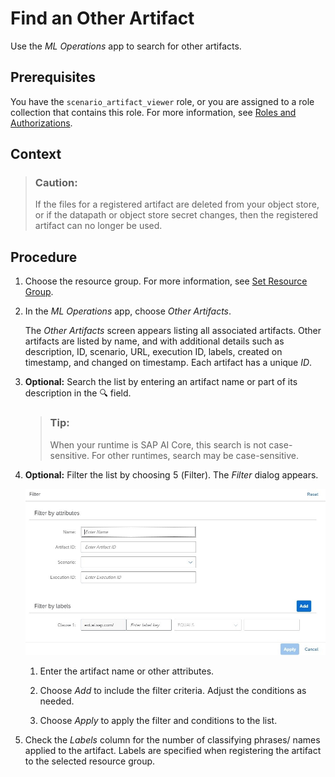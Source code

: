 <!-- loioe8597671b4b343cebfa76bbe17982ceb -->

<link rel="stylesheet" type="text/css" href="css/sap-icons.css"/>

# Find an Other Artifact

Use the *ML Operations* app to search for other artifacts.



<a name="loioe8597671b4b343cebfa76bbe17982ceb__prereq_kpg_wm2_crb"/>

## Prerequisites

You have the `scenario_artifact_viewer` role, or you are assigned to a role collection that contains this role. For more information, see [Roles and Authorizations](roles-and-authorizations-4ef8499.md).



## Context

> ### Caution:  
> If the files for a registered artifact are deleted from your object store, or if the datapath or object store secret changes, then the registered artifact can no longer be used.



<a name="loioe8597671b4b343cebfa76bbe17982ceb__steps_ilr_4rh_xrb"/>

## Procedure

1.  Choose the resource group. For more information, see [Set Resource Group](set-resource-group-0c07728.md#loio0c077289f29d4147921fb07ab0f68b7f).

2.  In the *ML Operations* app, choose *Other Artifacts*.

    The *Other Artifacts* screen appears listing all associated artifacts. Other artifacts are listed by name, and with additional details such as description, ID, scenario, URL, execution ID, labels, created on timestamp, and changed on timestamp. Each artifact has a unique *ID*.

3.  **Optional:** Search the list by entering an artifact name or part of its description in the :mag: field.

    > ### Tip:  
    > When your runtime is SAP AI Core, this search is not case-sensitive. For other runtimes, search may be case-sensitive.

4.  **Optional:** Filter the list by choosing <span class="SAP-icons-V5"></span> \(Filter\). The *Filter* dialog appears.

    ![Filter dialog with options to filter by attributes.](images/Image_AIL_Other_Artifacts_Step4_dbf1d87.jpg)

    1.  Enter the artifact name or other attributes.

    2.  Choose *Add* to include the filter criteria. Adjust the conditions as needed.

    3.  Choose *Apply* to apply the filter and conditions to the list.


5.  Check the *Labels* column for the number of classifying phrases/ names applied to the artifact. Labels are specified when registering the artifact to the selected resource group.


